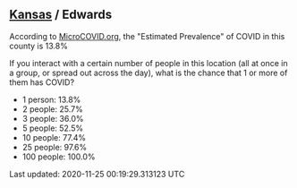 
## [Kansas](/united-states/kansas) / Edwards

According to [MicroCOVID.org](http://microcovid.org),
the "Estimated Prevalence" of COVID in this county is 13.8%

If you interact with a certain number of people in this location
(all at once in a group, or spread out across the day), what is the chance that
1 or more of them has COVID?

- 1 person: 13.8%
- 2 people: 25.7%
- 3 people: 36.0%
- 5 people: 52.5%
- 10 people: 77.4%
- 25 people: 97.6%
- 100 people: 100.0%

Last updated: 2020-11-25 00:19:29.313123 UTC
